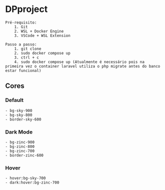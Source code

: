 # DPproject

    Pré-requisito:
        1. Git
        2. WSL + Docker Engine
        3. VSCode + WSL Extension

    Passo a passo:
        1. git clone
        2. sudo docker compose up
        3. ctrl + c
        4. sudo docker compose up (Atualmente é necessário pois na primeira vez o container laravel utiliza o php migrate antes do banco estar funcional)


## Cores

### Default
    - bg-sky-900
    - bg-sky-800
    - border-sky-600

### Dark Mode
    - bg-zinc-900
    - bg-zinc-800
    - bg-zinc-700
    - border-zinc-600

### Hover
    - hover:bg-sky-700 
    - dark:hover:bg-zinc-700